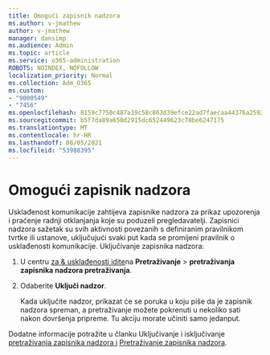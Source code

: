 ```yaml
---
title: Omogući zapisnik nadzora
ms.author: v-jmathew
author: v-jmathew
manager: dansimp
ms.audience: Admin
ms.topic: article
ms.service: o365-administration
ROBOTS: NOINDEX, NOFOLLOW
localization_priority: Normal
ms.collection: Adm_O365
ms.custom:
- "9000549"
- "7456"
ms.openlocfilehash: 8159c7750c487a19c58c863d39efce22ad7faecaa44376a2592eb9d3ff6d233a
ms.sourcegitcommit: b5f7da89a650d2915dc652449623c78be6247175
ms.translationtype: MT
ms.contentlocale: hr-HR
ms.lasthandoff: 08/05/2021
ms.locfileid: "53988395"
---
```

# <a name="enable-the-audit-log"></a>Omogući zapisnik nadzora

Usklađenost komunikacije zahtijeva zapisnike nadzora za prikaz upozorenja i praćenje radnji otklanjanja koje su poduzeli pregledavatelji. Zapisnici nadzora sažetak su svih aktivnosti povezanih s definiranim pravilnikom tvrtke ili ustanove, uključujući svaki put kada se promijeni pravilnik o usklađenosti komunikacije. Uključivanje zapisnika nadzora:

1. U centru [za & usklađenosti idite](https://go.microsoft.com/fwlink/?linkid=2101341)na **Pretraživanje**  >  **pretraživanja zapisnika nadzora pretraživanja**.
2. Odaberite **Uključi nadzor**.

    Kada uključite nadzor, prikazat će se poruka u koju piše da je zapisnik nadzora spreman, a pretraživanje možete pokrenuti u nekoliko sati nakon dovršenja pripreme. Tu akciju morate učiniti samo jedanput.

Dodatne informacije potražite u članku Uključivanje i isključivanje [pretraživanja zapisnika nadzora i](https://go.microsoft.com/fwlink/?linkid=2129077) [Pretraživanje zapisnika nadzora](https://go.microsoft.com/fwlink/?linkid=2123729).
